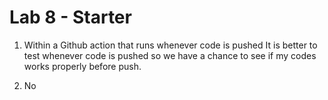 # Lab 8 - Starter


1) Within a Github action that runs whenever code is pushed
It is better to test whenever code is pushed so we have a chance to see if my codes works properly before push.

2) No


